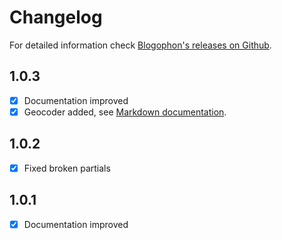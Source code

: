 Changelog
=========

For detailed information check [Blogophon's releases on Github](https://github.com/fboes/blogophon/releases).

1.0.3
-----

* [x] Documentation improved
* [x] Geocoder added, see [Markdown documentation](docs/markdown.md).

1.0.2
-----

* [x] Fixed broken partials

1.0.1
-----

* [x] Documentation improved
